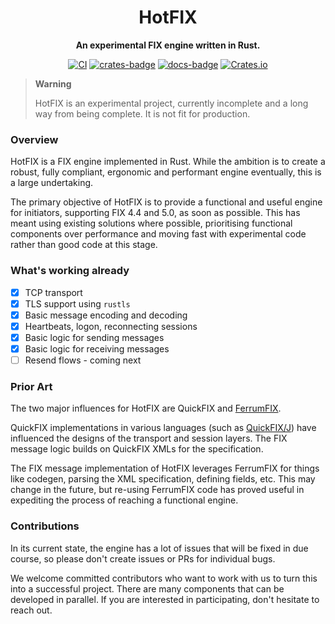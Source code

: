 <div align="center">

# HotFIX

**An experimental FIX engine written in Rust.**

[![CI](https://github.com/Validus-Risk-Management/hotfix/actions/workflows/test.yml/badge.svg)](https://github.com/Validus-Risk-Management/hotfix/actions/workflows/test.yml)
[![crates-badge]](https://crates.io/crates/hotfix)
[![docs-badge]](https://docs.rs/hotfix)
[![Crates.io](https://img.shields.io/crates/l/hotfix)](LICENSE)

</div>


> **Warning**
>
> HotFIX is an experimental project, currently incomplete and a long way from being complete.
> It is not fit for production.

### Overview

HotFIX is a FIX engine implemented in Rust. While the ambition is to create a robust,
fully compliant, ergonomic and performant engine eventually, this is a large undertaking.

The primary objective of HotFIX is to provide a functional and useful engine for initiators,
supporting FIX 4.4 and 5.0, as soon as possible. This has meant using existing solutions
where possible, prioritising functional components over performance and moving fast with
experimental code rather than good code at this stage.

### What's working already

- [x] TCP transport
- [x] TLS support using `rustls`
- [x] Basic message encoding and decoding
- [x] Heartbeats, logon, reconnecting sessions
- [x] Basic logic for sending messages
- [x] Basic logic for receiving messages
- [ ] Resend flows - coming next

### Prior Art

The two major influences for HotFIX are QuickFIX and [FerrumFIX](https://ferrumfix.org/).

QuickFIX implementations in various languages (such as [QuickFIX/J](https://quickfixj.org/))
have influenced the designs of the transport and session layers. The FIX message logic
builds on QuickFIX XMLs for the specification.

The FIX message implementation of HotFIX leverages FerrumFIX for things like codegen,
parsing the XML specification, defining fields, etc. This may change in the future,
but re-using FerrumFIX code has proved useful in expediting the process of reaching
a functional engine.

### Contributions

In its current state, the engine has a lot of issues that will be fixed
in due course, so please don't create issues or PRs for individual bugs.

We welcome committed contributors who want to work with us to turn this
into a successful project. There are many components that can be developed
in parallel. If you are interested in participating, don't hesitate to
reach out.

[crates-badge]: https://img.shields.io/crates/v/hotfix.svg
[docs-badge]: https://docs.rs/hotfix/badge.svg
